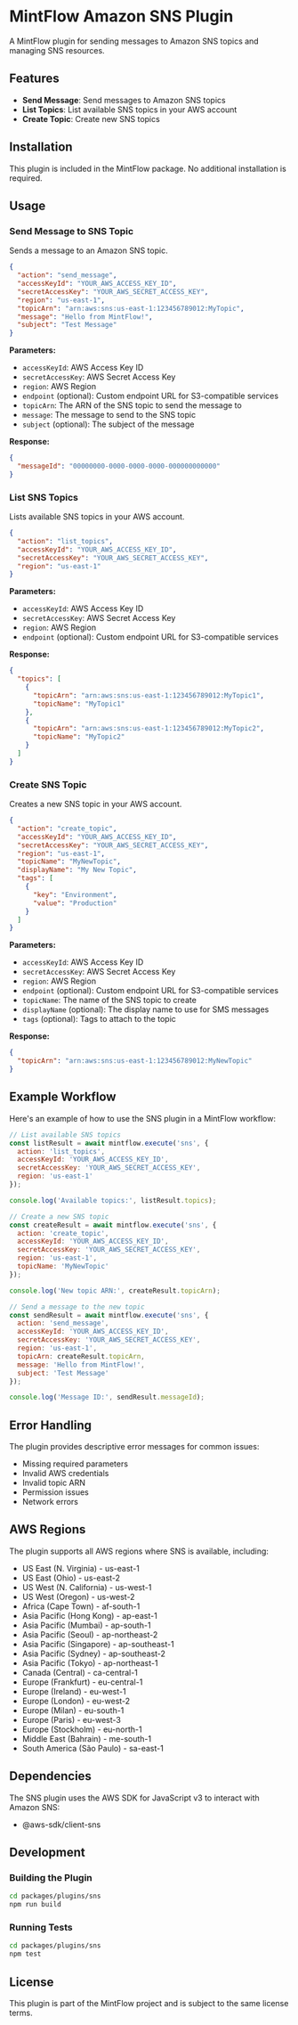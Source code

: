 # MintFlow Amazon SNS Plugin

A MintFlow plugin for sending messages to Amazon SNS topics and managing SNS resources.

## Features

- **Send Message**: Send messages to Amazon SNS topics
- **List Topics**: List available SNS topics in your AWS account
- **Create Topic**: Create new SNS topics

## Installation

This plugin is included in the MintFlow package. No additional installation is required.

## Usage

### Send Message to SNS Topic

Sends a message to an Amazon SNS topic.

```json
{
  "action": "send_message",
  "accessKeyId": "YOUR_AWS_ACCESS_KEY_ID",
  "secretAccessKey": "YOUR_AWS_SECRET_ACCESS_KEY",
  "region": "us-east-1",
  "topicArn": "arn:aws:sns:us-east-1:123456789012:MyTopic",
  "message": "Hello from MintFlow!",
  "subject": "Test Message"
}
```

**Parameters:**

- `accessKeyId`: AWS Access Key ID
- `secretAccessKey`: AWS Secret Access Key
- `region`: AWS Region
- `endpoint` (optional): Custom endpoint URL for S3-compatible services
- `topicArn`: The ARN of the SNS topic to send the message to
- `message`: The message to send to the SNS topic
- `subject` (optional): The subject of the message

**Response:**

```json
{
  "messageId": "00000000-0000-0000-0000-000000000000"
}
```

### List SNS Topics

Lists available SNS topics in your AWS account.

```json
{
  "action": "list_topics",
  "accessKeyId": "YOUR_AWS_ACCESS_KEY_ID",
  "secretAccessKey": "YOUR_AWS_SECRET_ACCESS_KEY",
  "region": "us-east-1"
}
```

**Parameters:**

- `accessKeyId`: AWS Access Key ID
- `secretAccessKey`: AWS Secret Access Key
- `region`: AWS Region
- `endpoint` (optional): Custom endpoint URL for S3-compatible services

**Response:**

```json
{
  "topics": [
    {
      "topicArn": "arn:aws:sns:us-east-1:123456789012:MyTopic1",
      "topicName": "MyTopic1"
    },
    {
      "topicArn": "arn:aws:sns:us-east-1:123456789012:MyTopic2",
      "topicName": "MyTopic2"
    }
  ]
}
```

### Create SNS Topic

Creates a new SNS topic in your AWS account.

```json
{
  "action": "create_topic",
  "accessKeyId": "YOUR_AWS_ACCESS_KEY_ID",
  "secretAccessKey": "YOUR_AWS_SECRET_ACCESS_KEY",
  "region": "us-east-1",
  "topicName": "MyNewTopic",
  "displayName": "My New Topic",
  "tags": [
    {
      "key": "Environment",
      "value": "Production"
    }
  ]
}
```

**Parameters:**

- `accessKeyId`: AWS Access Key ID
- `secretAccessKey`: AWS Secret Access Key
- `region`: AWS Region
- `endpoint` (optional): Custom endpoint URL for S3-compatible services
- `topicName`: The name of the SNS topic to create
- `displayName` (optional): The display name to use for SMS messages
- `tags` (optional): Tags to attach to the topic

**Response:**

```json
{
  "topicArn": "arn:aws:sns:us-east-1:123456789012:MyNewTopic"
}
```

## Example Workflow

Here's an example of how to use the SNS plugin in a MintFlow workflow:

```javascript
// List available SNS topics
const listResult = await mintflow.execute('sns', {
  action: 'list_topics',
  accessKeyId: 'YOUR_AWS_ACCESS_KEY_ID',
  secretAccessKey: 'YOUR_AWS_SECRET_ACCESS_KEY',
  region: 'us-east-1'
});

console.log('Available topics:', listResult.topics);

// Create a new SNS topic
const createResult = await mintflow.execute('sns', {
  action: 'create_topic',
  accessKeyId: 'YOUR_AWS_ACCESS_KEY_ID',
  secretAccessKey: 'YOUR_AWS_SECRET_ACCESS_KEY',
  region: 'us-east-1',
  topicName: 'MyNewTopic'
});

console.log('New topic ARN:', createResult.topicArn);

// Send a message to the new topic
const sendResult = await mintflow.execute('sns', {
  action: 'send_message',
  accessKeyId: 'YOUR_AWS_ACCESS_KEY_ID',
  secretAccessKey: 'YOUR_AWS_SECRET_ACCESS_KEY',
  region: 'us-east-1',
  topicArn: createResult.topicArn,
  message: 'Hello from MintFlow!',
  subject: 'Test Message'
});

console.log('Message ID:', sendResult.messageId);
```

## Error Handling

The plugin provides descriptive error messages for common issues:

- Missing required parameters
- Invalid AWS credentials
- Invalid topic ARN
- Permission issues
- Network errors

## AWS Regions

The plugin supports all AWS regions where SNS is available, including:

- US East (N. Virginia) - us-east-1
- US East (Ohio) - us-east-2
- US West (N. California) - us-west-1
- US West (Oregon) - us-west-2
- Africa (Cape Town) - af-south-1
- Asia Pacific (Hong Kong) - ap-east-1
- Asia Pacific (Mumbai) - ap-south-1
- Asia Pacific (Seoul) - ap-northeast-2
- Asia Pacific (Singapore) - ap-southeast-1
- Asia Pacific (Sydney) - ap-southeast-2
- Asia Pacific (Tokyo) - ap-northeast-1
- Canada (Central) - ca-central-1
- Europe (Frankfurt) - eu-central-1
- Europe (Ireland) - eu-west-1
- Europe (London) - eu-west-2
- Europe (Milan) - eu-south-1
- Europe (Paris) - eu-west-3
- Europe (Stockholm) - eu-north-1
- Middle East (Bahrain) - me-south-1
- South America (São Paulo) - sa-east-1

## Dependencies

The SNS plugin uses the AWS SDK for JavaScript v3 to interact with Amazon SNS:

- @aws-sdk/client-sns

## Development

### Building the Plugin

```bash
cd packages/plugins/sns
npm run build
```

### Running Tests

```bash
cd packages/plugins/sns
npm test
```

## License

This plugin is part of the MintFlow project and is subject to the same license terms.
